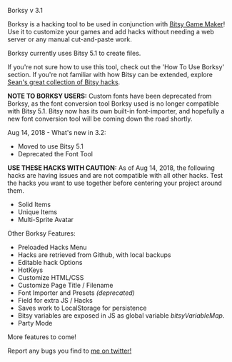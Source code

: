 Borksy v 3.1

Borksy is a hacking tool to be used in conjunction with [Bitsy Game Maker](https://ledoux.itch.io/bitsy)! Use it to customize your games and add hacks without needing a web server or any manual cut-and-paste work.

Borksy currently uses Bitsy 5.1 to create files.

If you're not sure how to use this tool, check out the 'How To Use Borksy' section. If you're not familiar with how Bitsy can be extended, explore [Sean's great collection of Bitsy hacks](https://github.com/seleb/bitsy-hacks/).

**NOTE TO BORKSY USERS:** Custom fonts have been deprecated from Borksy, as the font conversion tool Borksy used is no longer compatible with Bitsy 5.1. Bitsy now has its own built-in font-importer, and hopefully a new font conversion tool will be coming down the road shortly.

Aug 14, 2018 - What's new in 3.2:
* Moved to use Bitsy 5.1
* Deprecated the Font Tool

**USE THESE HACKS WITH CAUTION:** As of Aug 14, 2018, the following hacks are having issues and are not compatible with all other hacks. Test the hacks you want to use together before centering your project around them.
* Solid Items
* Unique Items
* Multi-Sprite Avatar

Other Borksy Features:
* Preloaded Hacks Menu
* Hacks are retrieved from Github, with local backups
* Editable hack Options
* HotKeys
* Customize HTML/CSS
* Customize Page Title / Filename
* Font Importer and Presets *(deprecated)*
* Field for extra JS / Hacks
* Saves work to LocalStorage for persistence
* Bitsy variables are exposed in JS as global variable *bitsyVariableMap*.
* Party Mode

More features to come!

Report any bugs you find to [me on twitter!](https://twitter.com/AYolland)
